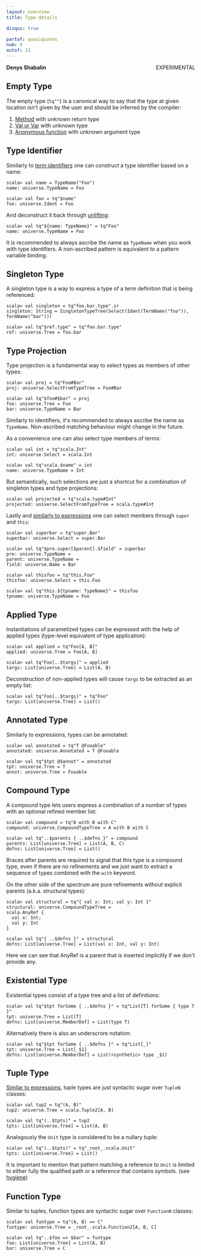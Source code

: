 ```yaml
---
layout: overview
title: Type details

disqus: true

partof: quasiquotes
num: 9
outof: 13
---
```

**Denys Shabalin** <span class="label warning" style="float: right;">EXPERIMENTAL</span>

## Empty Type

The empty type (`tq""`) is a canonical way to say that the type at given location isn't given by the user and should be inferred by the compiler:

1. [Method](/overviews/quasiquotes/definition-details.html#method-definition) with unknown return type
2. [Val or Var](/overviews/quasiquotes/definition-details.html#val-and-var-definitions) with unknown type
3. [Anonymous function](/overviews/quasiquotes/expression-details.html#function) with unknown argument type

## Type Identifier

Similarly to [term identifiers](/overviews/quasiquotes/expression-details.html#identifier-and-selection) one can construct a type identifier based on a name:

    scala> val name = TypeName("Foo")
    name: universe.TypeName = Foo

    scala> val foo = tq"$name"
    foo: universe.Ident = Foo

And deconstruct it back through [unlifting](/overviews/quasiquotes/unlifting.html):

    scala> val tq"${name: TypeName}" = tq"Foo"
    name: universe.TypeName = Foo

It is recommended to always ascribe the name as `TypeName` when you work with type identifiers. A non-ascribed pattern is equivalent to a pattern variable binding.

## Singleton Type

A singleton type is a way to express a type of a term definition that is being referenced:

    scala> val singleton = tq"foo.bar.type".sr
    singleton: String = SingletonTypeTree(Select(Ident(TermName("foo")), TermName("bar")))

    scala> val tq"$ref.type" = tq"foo.bar.type"
    ref: universe.Tree = foo.bar

## Type Projection

Type projection is a fundamental way to select types as members of other types:

    scala> val proj = tq"Foo#Bar"
    proj: universe.SelectFromTypeTree = Foo#Bar

    scala> val tq"$foo#$bar" = proj
    foo: universe.Tree = Foo
    bar: universe.TypeName = Bar

Similarly to identifiers, it\'s recommended to always ascribe the name as `TypeName`. Non-ascribed matching behaviour might change in the future.

As a convenience one can also select type members of terms:

    scala> val int = tq"scala.Int"
    int: universe.Select = scala.Int

    scala> val tq"scala.$name" = int
    name: universe.TypeName = Int

But semantically, such selections are just a shortcut for a combination of singleton types and type projections:

    scala> val projected = tq"scala.type#Int"
    projected: universe.SelectFromTypeTree = scala.type#Int

Lastly and [similarly to expressions](/overviews/quasiquotes/expression-details.html#super-and-this) one can select members through `super` and `this`:

    scala> val superbar = tq"super.Bar"
    superbar: universe.Select = super.Bar

    scala> val tq"$pre.super[$parent].$field" = superbar
    pre: universe.TypeName =
    parent: universe.TypeName =
    field: universe.Name = Bar

    scala> val thisfoo = tq"this.Foo"
    thisfoo: universe.Select = this.Foo

    scala> val tq"this.${tpname: TypeName}" = thisfoo
    tpname: universe.TypeName = Foo

## Applied Type

Instantiations of parametized types can be expressed with the help of applied types (type-level equivalent of type application):

    scala> val applied = tq"Foo[A, B]"
    applied: universe.Tree = Foo[A, B]

    scala> val tq"Foo[..$targs]" = applied
    targs: List[universe.Tree] = List(A, B)

Deconstruction of non-applied types will cause `targs` to be extracted as an empty list:

    scala> val tq"Foo[..$targs]" = tq"Foo"
    targs: List[universe.Tree] = List()

## Annotated Type

Similarly to expressions, types can be annotated:

    scala> val annotated = tq"T @Fooable"
    annotated: universe.Annotated = T @Fooable

    scala> val tq"$tpt @$annot" = annotated
    tpt: universe.Tree = T
    annot: universe.Tree = Fooable

## Compound Type

A compound type lets users express a combination of a number of types with an optional refined member list:

    scala> val compound = tq"A with B with C"
    compound: universe.CompoundTypeTree = A with B with C

    scala> val tq"..$parents { ..$defns }" = compound
    parents: List[universe.Tree] = List(A, B, C)
    defns: List[universe.Tree] = List()

Braces after parents are required to signal that this type is a compound type, even if there are no refinements and we just want to extract a sequence of types combined with the `with` keyword.

On the other side of the spectrum are pure refinements without explicit parents (a.k.a. structural types):

    scala> val structural = tq"{ val x: Int; val y: Int }"
    structural: universe.CompoundTypeTree =
    scala.AnyRef {
      val x: Int;
      val y: Int
    }

    scala> val tq"{ ..$defns }" = structural
    defns: List[universe.Tree] = List(val x: Int, val y: Int)

Here we can see that AnyRef is a parent that is inserted implicitly if we don't provide any.

## Existential Type

Existential types consist of a type tree and a list of definitions:

    scala> val tq"$tpt forSome { ..$defns }" = tq"List[T] forSome { type T }"
    tpt: universe.Tree = List[T]
    defns: List[universe.MemberDef] = List(type T)

Alternatively there is also an underscrore notation:

    scala> val tq"$tpt forSome { ..$defns }" = tq"List[_]"
    tpt: universe.Tree = List[_$1]
    defns: List[universe.MemberDef] = List(<synthetic> type _$1)

## Tuple Type

[Similar to expressions](/overviews/quasiquotes/expression-details.html#tuple), tuple types are just syntactic sugar over `TupleN` classes:

    scala> val tup2 = tq"(A, B)"
    tup2: universe.Tree = scala.Tuple2[A, B]

    scala> val tq"(..$tpts)" = tup2
    tpts: List[universe.Tree] = List(A, B)

Analogously the `Unit` type is considered to be a nullary tuple:

    scala> val tq"(..$tpts)" = tq"_root_.scala.Unit"
    tpts: List[universe.Tree] = List()

It is important to mention that pattern matching a reference to `Unit` is limited to either fully the qualified path or a reference that contains symbols. (see [hygiene](/overviews/quasiquotes/hygiene.html))

## Function Type

Similar to tuples, function types are syntactic sugar over `FunctionN` classes:

    scala> val funtype = tq"(A, B) => C"
    funtype: universe.Tree = _root_.scala.Function2[A, B, C]

    scala> val tq"..$foo => $bar" = funtype
    foo: List[universe.Tree] = List(A, B)
    bar: universe.Tree = C
